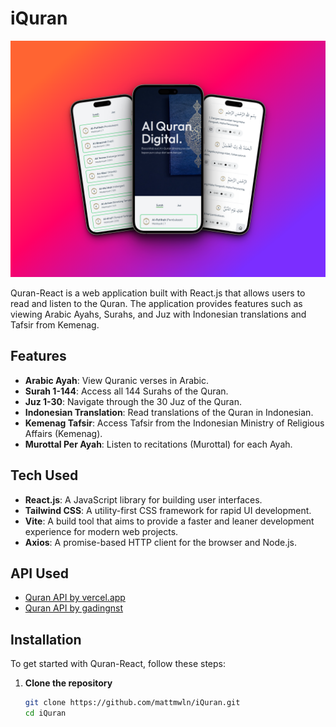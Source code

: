 # iQuran

![thumbnail](src/assets/985shots_so.png)

Quran-React is a web application built with React.js that allows users to read and listen to the Quran. The application provides features such as viewing Arabic Ayahs, Surahs, and Juz with Indonesian translations and Tafsir from Kemenag.

## Features
- **Arabic Ayah**: View Quranic verses in Arabic.
- **Surah 1-144**: Access all 144 Surahs of the Quran.
- **Juz 1-30**: Navigate through the 30 Juz of the Quran.
- **Indonesian Translation**: Read translations of the Quran in Indonesian.
- **Kemenag Tafsir**: Access Tafsir from the Indonesian Ministry of Religious Affairs (Kemenag).
- **Murottal Per Ayah**: Listen to recitations (Murottal) for each Ayah.

## Tech Used
- **React.js**: A JavaScript library for building user interfaces.
- **Tailwind CSS**: A utility-first CSS framework for rapid UI development.
- **Vite**: A build tool that aims to provide a faster and leaner development experience for modern web projects.
- **Axios**: A promise-based HTTP client for the browser and Node.js.

## API Used
- [Quran API by vercel.app](https://quran-api-id.vercel.app/)
- [Quran API by gadingnst](https://quran-6g54mk0s9-gadingnst.vercel.app/)

## Installation

To get started with Quran-React, follow these steps:

1. **Clone the repository**
   ```bash
   git clone https://github.com/mattmwln/iQuran.git
   cd iQuran
#
